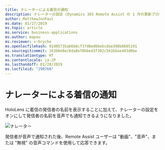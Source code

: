 ```yaml
---
title: ナレーターによる着信の通知
description: ナレーターの設定 (Dynamics 365 Remote Assist の 1 月の更新プログラム) をオンにして、着信の発信元を通知します
author: MatthewJonPaul
ms.date: 01/27/2019
ms.topic: article
ms.service: business-applications
ms.author: mapau
ms.reviewer: v-brycho
ms.openlocfilehash: 91d05735ab6b8cf37d8ed6bebcdae398b8685191
ms.sourcegitcommit: 163b0e8ec8da8ef8bbe43f302c561bbaed43d0be
ms.translationtype: HT
ms.contentlocale: ja-JP
ms.lasthandoff: 01/28/2019
ms.locfileid: "290760"
---
```

# <a name="narrator-announces-incoming-calls"></a>ナレーターによる着信の通知

HoloLens に着信の発信者の名前を表示することに加えて、ナレーターの設定をオンにして発信者の名前を音声でも通知できるようになりました。

![ナレーター](media/narrator.PNG "ナレーター")

発信者が音声で通知された後、Remote Assist ユーザーは "動画"、"音声"、または "無視" の音声コマンドを使用して応答できます。
